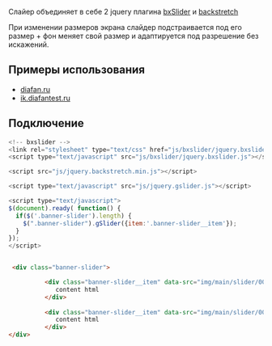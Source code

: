 Слайер объединяет в себе 2 jquery плагина [bxSlider](http://bxslider.com/) и [backstretch](http://srobbin.com/jquery-plugins/backstretch/) 

При изменении размеров экрана слайдер подстраивается под его размер + фон меняет свой размер и адаптируется под разрешение без искажений.

## Примеры использования
- [diafan.ru](http://diafan.ru/)
- [ik.diafantest.ru](http://ik.diafantest.ru)

## Подключение
```js
<!-- bxslider -->
<link rel="stylesheet" type="text/css" href="js/bxslider/jquery.bxslider.css" media="screen" />
<script type="text/javascript" src="js/bxslider/jquery.bxslider.js"></script>

<script src="js/jquery.backstretch.min.js"></script>

<script type="text/javascript" src="js/jquery.gslider.js"></script>

<script type="text/javascript">
$(document).ready( function() {
  if($('.banner-slider').length) {
    $(".banner-slider").gSlider({item:'.banner-slider__item'});
  }
});
</script>
```
```html

 <div class="banner-slider">

          <div class="banner-slider__item" data-src="img/main/slider/001.jpg">
             content html
          </div>
          
          <div class="banner-slider__item" data-src="img/main/slider/002.jpg">
             content html
          </div>
</div>
```
